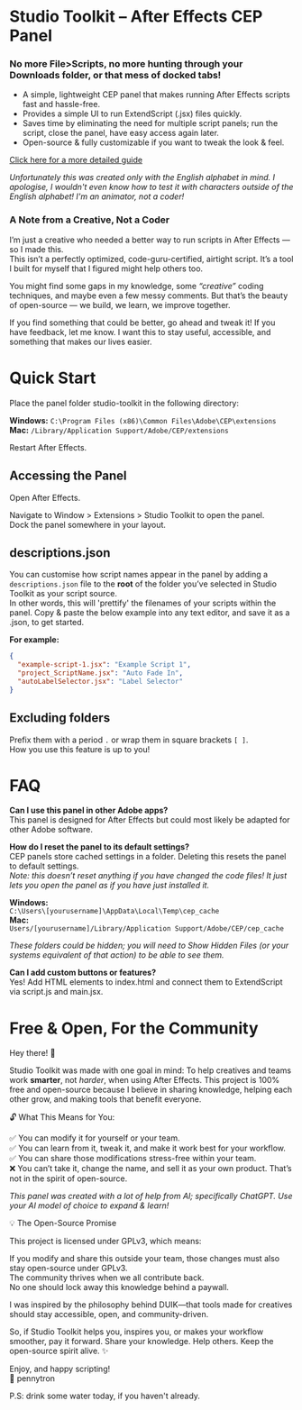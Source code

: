 # Studio Toolkit – After Effects CEP Panel
### No more File>Scripts, no more hunting through your Downloads folder, or that mess of docked tabs!

- A simple, lightweight CEP panel that makes running After Effects scripts fast and hassle-free.  
- Provides a simple UI to run ExtendScript (.jsx) files quickly. 
- Saves time by eliminating the need for multiple script panels; run the script, close the panel, have easy access again later.  
- Open-source & fully customizable if you want to tweak the look & feel.

[Click here for a more detailed guide](https://app.gitbook.com/invite/R0w5mp98D3kImZbn6Nzp/Mx030Bxdo000mFXCGPe2)

_Unfortunately this was created only with the English alphabet in mind. I apologise, I wouldn't even know how to test it with characters outside of the English alphabet! I'm an animator, not a coder!_

### A Note from a Creative, Not a Coder

I’m just a creative who needed a better way to run scripts in After Effects — so I made this.  
This isn’t a perfectly optimized, code-guru-certified, airtight script. It’s a tool I built for myself that I figured might help others too.  

You might find some gaps in my knowledge, some _“creative”_ coding techniques, and maybe even a few messy comments. But that’s the beauty of open-source — we build, we learn, we improve together.

If you find something that could be better, go ahead and tweak it! If you have feedback, let me know. I want this to stay useful, accessible, and something that makes our lives easier.

# Quick Start

Place the panel folder studio-toolkit in the following directory:

  **Windows:** `C:\Program Files (x86)\Common Files\Adobe\CEP\extensions`  
  **Mac:** `/Library/Application Support/Adobe/CEP/extensions`

Restart After Effects.

## Accessing the Panel

Open After Effects.

Navigate to Window > Extensions > Studio Toolkit to open the panel.  
Dock the panel somewhere in your layout.  

## descriptions.json
You can customise how script names appear in the panel by adding a `descriptions.json` file to the **root** of the folder you’ve selected in Studio Toolkit as your script source.    
In other words, this will 'prettify' the filenames of your scripts within the panel. Copy & paste the below example into any text editor, and save it as a .json, to get started.

**For example:**  

```json
{
  "example-script-1.jsx": "Example Script 1",
  "project_ScriptName.jsx": "Auto Fade In",
  "autoLabelSelector.jsx": "Label Selector"
}
```

## Excluding folders
Prefix them with a period ` . ` or wrap them in square brackets ` [ ] `.  
How you use this feature is up to you!  

# FAQ
**Can I use this panel in other Adobe apps?**  
This panel is designed for After Effects but could most likely be adapted for other Adobe software.  

**How do I reset the panel to its default settings?**  
CEP panels store cached settings in a folder. Deleting this resets the panel to default settings.  
_Note: this doesn’t reset anything if you have changed the code files! It just lets you open the panel as if you have just installed it._

**Windows:**  
`C:\Users\[yourusername]\AppData\Local\Temp\cep_cache`  
**Mac:**  
`Users/[yourusername]/Library/Application Support/Adobe/CEP/cep_cache`

_These folders could be hidden; you will need to Show Hidden Files (or your systems equivalent of that action) to be able to see them._  

**Can I add custom buttons or features?**  
Yes! Add HTML elements to index.html and connect them to ExtendScript via script.js and main.jsx.

# Free & Open, For the Community

Hey there! 👋

Studio Toolkit was made with one goal in mind: To help creatives and teams work **smarter**, not _harder_, when using After Effects. This project is 100% free and open-source because I believe in sharing knowledge, helping each other grow, and making tools that benefit everyone.

🔓 What This Means for You:  

✅ You can modify it for yourself or your team.  
✅ You can learn from it, tweak it, and make it work best for your workflow.  
✅ You can share those modifications stress-free within your team.  
❌ You can’t take it, change the name, and sell it as your own product. That’s not in the spirit of open-source.  

_This panel was created with a lot of help from AI; specifically ChatGPT. Use your AI model of choice to expand & learn!_  

💡 The Open-Source Promise

This project is licensed under GPLv3, which means:

If you modify and share this outside your team, those changes must also stay open-source under GPLv3.  
The community thrives when we all contribute back.  
No one should lock away this knowledge behind a paywall.  

I was inspired by the philosophy behind DUIK—that tools made for creatives should stay accessible, open, and community-driven.

So, if Studio Toolkit helps you, inspires you, or makes your workflow smoother, pay it forward. Share your knowledge. Help others. Keep the open-source spirit alive. ✨  

Enjoy, and happy scripting!  
💜 pennytron

P.S: drink some water today, if you haven't already.
